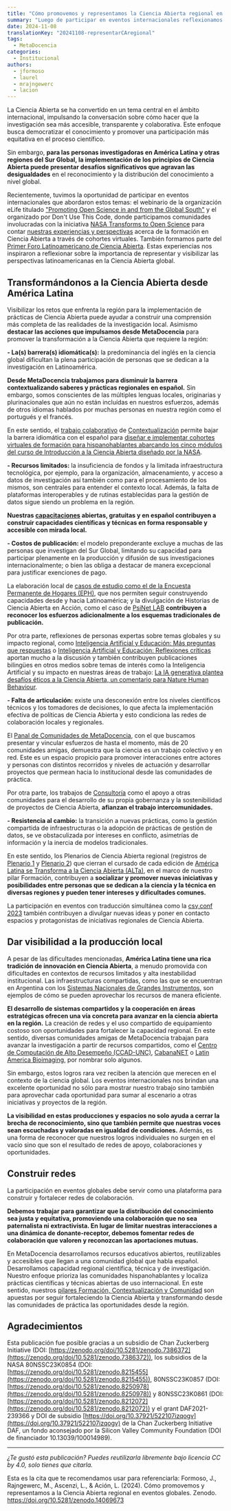 ```yaml
---
title: "Cómo promovemos y representamos la Ciencia Abierta regional en eventos globales"
summary: "Luego de participar en eventos internacionales reflexionamos sobre la importancia de representar y visibilizar las perspectivas latinoamericanas en la Ciencia Abierta global."
date: 2024-11-08
translationKey: "20241108-representarCAregional"
tags:
  - MetaDocencia
categories:
  - Institucional
authors:
  - jformoso
  - laurel
  - mrajngewerc
  - lacion
---
```


La Ciencia Abierta se ha convertido en un tema central en el ámbito internacional, impulsando la conversación sobre cómo hacer que la investigación sea más accesible, transparente y colaborativa. Este enfoque busca democratizar el conocimiento y promover una participación más equitativa en el proceso científico. 

Sin embargo, **para las personas investigadoras en América Latina y otras regiones del Sur Global, la implementación de los principios de Ciencia Abierta puede presentar desafíos significativos que agravan las desigualdades** en el reconocimiento y la distribución del conocimiento a nivel global. 

Recientemente, tuvimos la oportunidad de participar en eventos internacionales que abordaron estos temas: el webinario de la organización eLife titulado ["Promoting Open Science in and from the Global South"](https://elifesciences.org/events/ea9c9247/elife-webinar-promoting-open-science-in-and-from-the-global-south) y el organizado por Don't Use This Code, donde participamos comunidades involucradas con la iniciativa [NASA Transforms to Open Science](https://science.nasa.gov/open-science/tops/) para contar [nuestras experiencias y perspectivas](https://www.youtube.com/watch?v=-0baeh8E_G0) acerca de la formación en Ciencia Abierta a través de cohortes virtuales. También formamos parte del [Primer Foro Latinoamericano de Ciencia Abierta](https://foro.cienciaabierta.info/). Estas experiencias nos inspiraron a reflexionar sobre la importancia de representar y visibilizar las perspectivas latinoamericanas en la Ciencia Abierta global.

## Transformándonos a la Ciencia Abierta desde América Latina
Visibilizar los retos que enfrenta la región para la implementación de prácticas de Ciencia Abierta puede ayudar a construir una comprensión más completa de las realidades de la investigación local. Asimismo **destacar las acciones que impulsamos desde MetaDocencia** para promover la transformación a la Ciencia Abierta que requiere la región:

**- La(s) barrera(s) idiomática(s):** la predominancia del inglés en la ciencia global dificultan la plena participación de  personas que se dedican a la investigación en Latinoamérica. 

**Desde MetaDocencia trabajamos para disminuir la barrera contextualizando saberes y prácticas regionales en español.** Sin embargo, somos conscientes de las múltiples lenguas locales, originarias y plurinacionales que aún no están incluídas en nuestros esfuerzos, además de otros idiomas hablados por muchas personas en nuestra región como el portugués y el francés.

En este sentido, el [trabajo colaborativo](/post/2024/20240820-context-colab/) de [Contextualización](/post/2024/20240725-contextualizacion/) permite bajar la barrera idiomática con el español para [diseñar e implementar cohortes virtuales de formación para hispanohablantes abarcando los cinco módulos del curso de Introducción a la Ciencia Abierta diseñado por la NASA](/post/2024/20240704-recorridoaltaca/). 

**- Recursos limitados:** la insuficiencia de fondos y la limitada infraestructura tecnológica, por ejemplo, para la organización, almacenamiento, y acceso a datos de investigación así también como para el procesamiento de los mismos, son centrales para entender el contexto local. Además, la falta de plataformas interoperables y de rutinas establecidas para la gestión de datos sigue siendo un problema en la región.

**Nuestras [capacitaciones](/que-hacemos/#formacion) abiertas, gratuitas y en español contribuyen a construir capacidades científicas y técnicas en forma responsable y accesible con mirada local.**

**- Costos de publicación:** el modelo preponderante excluye a muchas de las personas que investigan del Sur Global, limitando su capacidad para participar plenamente en la producción y difusión de sus investigaciones internacionalmente; o bien las obliga a destacar de manera excepcional para justificar exenciones de pago. 

La elaboración local de [casos de estudio como el de la Encuesta Permanente de Hogares (EPH)](/post/2024/20240715-caso-caa-eph/), que nos permiten seguir construyendo capacidades desde y hacia Latinoamérica; y la divulgación de Historias de Ciencia Abierta en Acción, como el caso de [PsiNet LAB](/post/2024/20241028-psinetlab/) **contribuyen a reconocer los esfuerzos adicionalmente a los esquemas tradicionales de publicación.**

Por otra parte, reflexiones de personas expertas sobre temas globales y su impacto regional, como [Inteligencia Artificial y Educación: Más preguntas que respuestas](/post/ai-preguntas/) o [Inteligencia Artificial y Educación: Reflexiones críticas](/post/ai-reflexiones/) aportan mucho a la discusión y también contribuyen publicaciones bilingües en otros medios sobre temas de interés como la Inteligencia Artificial y su impacto en nuestras áreas de trabajo: [La IA generativa plantea desafíos éticos a la Ciencia Abierta, un comentario para Nature Human Behaviour](/post/ia-nature/).

**- Falta de articulación:** existe una desconexión entre los niveles científicos técnicos y los tomadores de decisiones, lo que afecta la implementación efectiva de políticas de Ciencia Abierta y esto condiciona las redes de colaboración locales y regionales.

El [Panal de Comunidades de MetaDocencia](/quienes-somos/#comunidades-amigas), con el que buscamos presentar y vincular esfuerzos de hasta el momento, más de 20 comunidades amigas, demuestra que la ciencia es un trabajo colectivo y en red. Este es un espacio propicio para promover interacciones entre actores y personas con distintos recorridos y niveles de actuación y desarrollar proyectos que permean hacia lo institucional desde las comunidades de práctica.

Por otra parte, los trabajos de [Consultoría](/proyecto/gobernanza-2022/) como el apoyo a otras comunidades para el desarrollo de su propia gobernanza y la sostenibilidad de proyectos de Ciencia Abierta, **afianzan el trabajo intercomunidades.**

**- Resistencia al cambio:** la transición a nuevas prácticas, como la gestión compartida de infraestructuras o la adopción de prácticas de gestión de datos, se ve obstaculizada por intereses en conflicto, asimetrías de información y la inercia de modelos tradicionales.

En este sentido, los Plenarios de Ciencia Abierta regional (registros de [Plenario 1](https://youtu.be/Qn-g4CaJrZU) y [Plenario 2](https://youtu.be/wUpmM4hlZm8)) que cierran el cursado de cada edición de [América Latina se Transforma a la Ciencia Abierta (ALTa)](/que-hacemos/#formacion), en el marco de nuestro pilar Formación, contribuyen a **socializar y promover nuevas iniciativas y posibilidades entre personas que se dedican a la ciencia y la técnica en diversas regiones y pueden tener intereses y dificultades comunes.**

La participación en eventos con traducción simultánea como la [csv,conf 2023](https://www.youtube.com/watch?v=sV_0nAypuZQ) también contribuyen a divulgar nuevas ideas y poner en contacto espacios y protagonistas de iniciativas regionales de Ciencia Abierta. 

## Dar visibilidad a  la producción local
A pesar de las dificultades mencionadas, **América Latina tiene una rica tradición de innovación en Ciencia Abierta**, a menudo promovida con dificultades en contextos de recursos limitados y alta inestabilidad institucional. Las infraestructuras compartidas, como las que se encuentran en Argentina con los [Sistemas Nacionales de Grandes Instrumentos](https://www.argentina.gob.ar/redes-de-vinculacion/grandes-instrumentos), son ejemplos de cómo se pueden aprovechar los recursos de manera eficiente.

**El desarrollo de sistemas compartidos y la cooperación en áreas estratégicas ofrecen una vía concreta para avanzar en la ciencia abierta en la región.** La creación de redes y el uso compartido de equipamiento costoso son oportunidades para fortalecer la capacidad regional. En este sentido, diversas comunidades amigas de MetaDocencia trabajan para avanzar la investigación a partir de recursos compartidos, como el [Centro de Computación de Alto Desempeño (CCAD-UNC)](/author/ccad/), [CabanaNET](/author/cabananet/) o [Latin America Bioimaging](https://labi.lat/es/), por nombrar solo algunos. 

Sin embargo, estos logros rara vez reciben la atención que merecen en el contexto de la ciencia global. Los eventos internacionales nos brindan una excelente oportunidad no sólo para mostrar nuestro trabajo sino también para aprovechar cada oportunidad para sumar al escenario a otras iniciativas y proyectos de la región. 

**La visibilidad en estas producciones y espacios no solo ayuda a cerrar la brecha de reconocimiento, sino que también permite que nuestras voces sean escuchadas y valoradas en igualdad de condiciones.** Además, es una forma de reconocer que nuestros logros individuales no surgen en el vacío sino que son el resultado de redes de apoyo, colaboraciones y oportunidades. 

## Construir redes
La participación en eventos globales debe servir como una plataforma para construir y fortalecer redes de colaboración.

**Debemos trabajar para garantizar que la distribución del conocimiento sea justa y equitativa, promoviendo una colaboración que no sea paternalista ni extractivista. En lugar de limitar nuestras interacciones a una dinámica de donante-receptor, debemos fomentar redes de colaboración que valoren y reconozcan las aportaciones mutuas.**

En MetaDocencia desarrollamos recursos educativos abiertos, reutilizables y accesibles que llegan a una comunidad global que habla español. Desarrollamos capacidad regional científica, técnica y de investigación. Nuestro enfoque prioriza las comunidades hispanohablantes y localiza prácticas científicas y técnicas abiertas de uso internacional. En este sentido, nuestros [pilares Formación, Contextualización y Comunidad](/que-hacemos/) son apuestas por seguir fortaleciendo la Ciencia Abierta y transformando desde las comunidades de práctica las oportunidades desde la región.


## Agradecimientos
Esta publicación fue posible gracias a un subsidio de Chan Zuckerberg Initiative (DOI: [https://zenodo.org/doi/10.5281/zenodo.7386372](https://zenodo.org/doi/10.5281/zenodo.7386372)), los subsidios de la NASA 80NSSC23K0854 (DOI: [https://zenodo.org/doi/10.5281/zenodo.8215455](https://zenodo.org/doi/10.5281/zenodo.8215455)), 80NSSC23K0857 (DOI: [https://zenodo.org/doi/10.5281/zenodo.8250978](https://zenodo.org/doi/10.5281/zenodo.8250978)) y 80NSSC23K0861 (DOI: [https://zenodo.org/doi/10.5281/zenodo.8212072](https://zenodo.org/doi/10.5281/zenodo.8212072)) y el grant DAF2021-239366 y DOI de subsidio [https://doi.org/10.37921/522107izqogv](https://doi.org/10.37921/522107izqogv) de la Chan Zuckerberg Initiative DAF, un fondo aconsejado por la Silicon Valley Community Foundation (DOI de financiador 10.13039/100014989).

---

*¿Te gustó esta publicación? Puedes reutilizarla libremente bajo licencia CC by 4.0, solo tienes que citarla.* 

Esta es la cita que te recomendamos usar para referenciarla:
Formoso, J., Rajngewerc, M., Ascenzi, L., & Ación, L. (2024). Cómo promovemos y representamos a la Ciencia Abierta regional en eventos globales. Zenodo. https://doi.org/10.5281/zenodo.14069673
